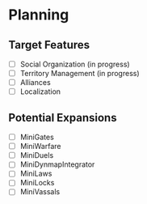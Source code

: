 # Planning
## Target Features
- [ ] Social Organization (in progress)
- [ ] Territory Management (in progress)
- [ ] Alliances
- [ ] Localization

## Potential Expansions
- [ ] MiniGates
- [ ] MiniWarfare
- [ ] MiniDuels
- [ ] MiniDynmapIntegrator
- [ ] MiniLaws
- [ ] MiniLocks
- [ ] MiniVassals
